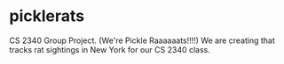 # picklerats
CS 2340 Group Project. (We're Pickle Raaaaaats!!!!)
We are creating that tracks rat sightings in New York for our CS 2340 class.
